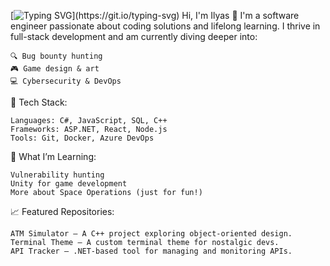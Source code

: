 [![Typing SVG](https://readme-typing-svg.demolab.com?font=Fira+Code&pause=1000&color=AD29F7&width=435&lines=Ny'alotha+is+but+a+sleep+away...)](https://git.io/typing-svg)
Hi, I'm Ilyas 👋
I'm a software engineer passionate about coding solutions and lifelong learning. I thrive in full-stack development and am currently diving deeper into:

    🔍 Bug bounty hunting
    🎮 Game design & art
    💻 Cybersecurity & DevOps

💼 Tech Stack:

    Languages: C#, JavaScript, SQL, C++
    Frameworks: ASP.NET, React, Node.js
    Tools: Git, Docker, Azure DevOps

🌱 What I’m Learning:

    Vulnerability hunting
    Unity for game development
    More about Space Operations (just for fun!)

📈 Featured Repositories:

    ATM Simulator – A C++ project exploring object-oriented design.
    Terminal Theme – A custom terminal theme for nostalgic devs.
    API Tracker – .NET-based tool for managing and monitoring APIs.
